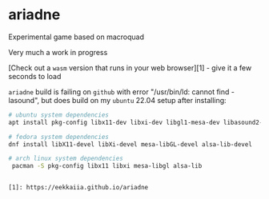 # ariadne
Experimental game based on macroquad

Very much a work in progress

[Check out a `wasm` version that runs in your web browser][1] - give it a few seconds to load

`ariadne` build is failing on `github` with error "/usr/bin/ld: cannot find -lasound", but does build on my `ubuntu` 22.04 setup after installing:

```sh
# ubuntu system dependencies
apt install pkg-config libx11-dev libxi-dev libgl1-mesa-dev libasound2-dev

# fedora system dependencies
dnf install libX11-devel libXi-devel mesa-libGL-devel alsa-lib-devel

# arch linux system dependencies
 pacman -S pkg-config libx11 libxi mesa-libgl alsa-lib


[1]: https://eekkaiia.github.io/ariadne
